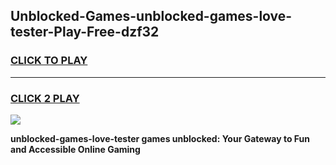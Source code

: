 
## Unblocked-Games-unblocked-games-love-tester-Play-Free-dzf32
<h3>
<a href="https://premium76.site?title=unblocked-games-love-tester&ref=09A">CLICK TO PLAY</a></h3>
<hr>

<h3>
<a href="https://premium76.site?title=unblocked-games-love-tester&ref=09A">CLICK 2 PLAY</a>
  
</h3>

<a href="https://premium76.site?title=unblocked-games-love-tester&ref=09A"><img src="https://clearcache.store/games.png"></a>


**unblocked-games-love-tester games unblocked: Your Gateway to Fun and Accessible Online Gaming**
